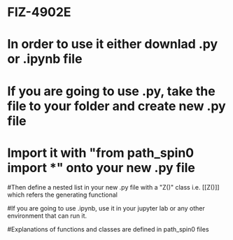 # FIZ-4902E
# In order to use it either downlad .py or .ipynb file

# If you are going to use .py, take the file to your folder and create new .py file
# Import it with "from path_spin0 import *" onto your new .py file
#Then define a nested list in your new .py file with a "Z()" class i.e. [[Z()]] which refers the generating functional

#If you are going to use .ipynb, use it in your jupyter lab or any other environment that can run it.

#Explanations of functions and classes are defined in path_spin0 files
